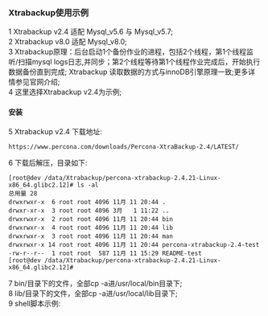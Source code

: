 ### Xtrabackup使用示例  
1 Xtrabackup v2.4 适配 Mysql_v5.6 与 Mysql_v5.7;  
2 Xtrabackup v8.0 适配 Mysql_v8.0;    
3 Xtrabackup原理：后台启动1个备份作业的进程，包括2个线程，第1个线程监听/扫描mysql logs日志,并同步；第2个线程等待第1个线程作业完成后，开始执行数据备份直到完成; Xtrabackup 读取数据的方式与innoDB引擎原理一致;更多详情参见官网介绍;  
4 这里选择Xtrabackup v2.4为示例;  
#### 安装  
5 Xtrabackup v2.4 下载地址:  
```shell
https://www.percona.com/downloads/Percona-XtraBackup-2.4/LATEST/
```
6 下载后解压，目录如下:  
```shell
[root@dev /data/Xtrabackup/percona-xtrabackup-2.4.21-Linux-x86_64.glibc2.12]# ls -al
总用量 28
drwxrwxr-x  6 root root 4096 11月 11 20:44 .
drwxr-xr-x  3 root root 4096 3月   1 11:22 ..
drwxrwxr-x  2 root root 4096 11月 11 20:44 bin
drwxrwxr-x  4 root root 4096 11月 11 20:44 lib
drwxrwxr-x  3 root root 4096 11月 11 20:44 man
drwxrwxr-x 14 root root 4096 11月 11 20:44 percona-xtrabackup-2.4-test
-rw-r--r--  1 root root  587 11月 11 15:29 README-test
[root@dev /data/Xtrabackup/percona-xtrabackup-2.4.21-Linux-x86_64.glibc2.12]# 
```
7 bin/目录下的文件，全部cp -a进/usr/local/bin目录下;  
8 lib/目录下的文件，全部cp -a进/usr/local/lib目录下;  
9 shell脚本示例:  
```shell

```